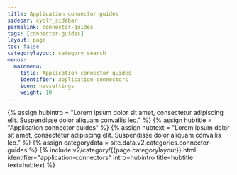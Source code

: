 ```yaml
---
title: Application connector guides
sidebar: cyclr_sidebar
permalink: connector-guides
tags: [connector-guides]
layout: page
toc: false
categorylayout: category_search
menus:
  mainmenu:
    title: Application connector guides
    identifier: application-connectors
    icon: navsettings
    weight: 10
---
```

{% assign hubintro = "Lorem ipsum dolor sit amet, consectetur adipiscing elit. Suspendisse dolor aliquam convallis leo." %}
{% assign hubtitle = "Application connector guides" %}
{% assign hubtext = "Lorem ipsum dolor sit amet, consectetur adipiscing elit. Suspendisse dolor aliquam convallis leo." %}
{% assign categorydata = site.data.v2.categories.connector-guides %}
{% include v2/category/{{page.categorylayout}}.html identifier="application-connectors" intro=hubintro title=hubtitle text=hubtext %}
